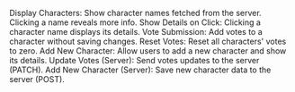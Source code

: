 Display Characters: Show character names fetched from the server. Clicking a name reveals more info.
Show Details on Click: Clicking a character name displays its details.
Vote Submission: Add votes to a character without saving changes.
Reset Votes: Reset all characters' votes to zero.
Add New Character: Allow users to add a new character and show its details.
Update Votes (Server): Send votes updates to the server (PATCH).
Add New Character (Server): Save new character data to the server (POST).